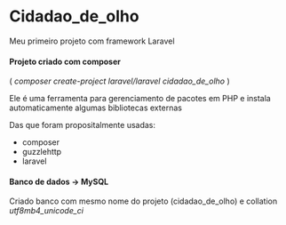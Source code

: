 # Cidadao_de_olho
Meu primeiro projeto com framework Laravel

<h4>Projeto criado com composer </h4>
<p>(<i> composer create-project laravel/laravel cidadao_de_olho </i>)</p>
<p> Ele é uma ferramenta para gerenciamento de pacotes em PHP e instala automaticamente algumas bibliotecas externas</p>
<p> Das que foram propositalmente usadas: <ul>
  <li> composer </li>
  <li> guzzlehttp </li>
  <li> laravel </li>
</ul></p>
<h4>Banco de dados -> MySQL</h4>
<p>Criado banco com mesmo nome do projeto (cidadao_de_olho) e collation <i>utf8mb4_unicode_ci</i></p>
